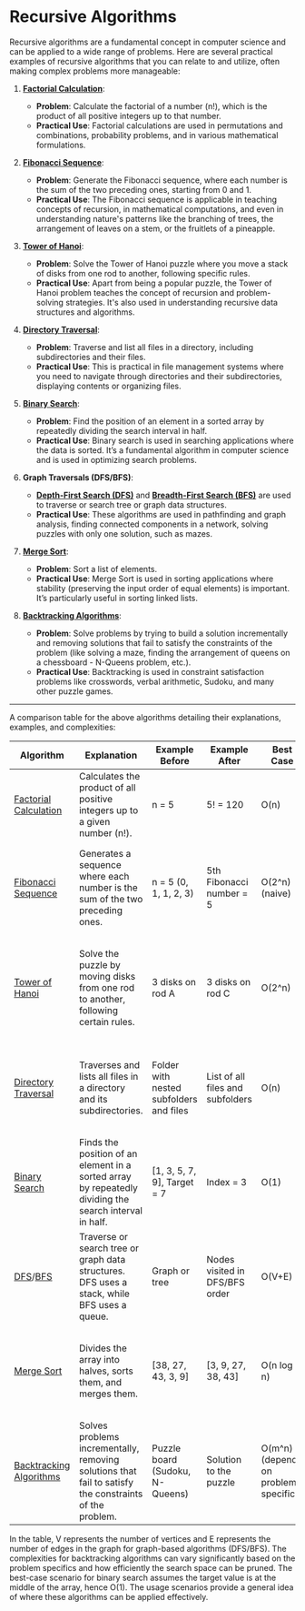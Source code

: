 # Recursive Algorithms

Recursive algorithms are a fundamental concept in computer science and can be applied to a wide range of problems. Here are several practical examples of recursive algorithms that you can relate to and utilize, often making complex problems more manageable:

1. **[Factorial Calculation](https://github.com/PeteComSci/intro_comprog/tree/f10d428cd257b07fe5a989640c2a6599ff66d1c7/topics/algorithms/recursive_algorithms/topics/factorial_calculation)**:
   - **Problem**: Calculate the factorial of a number (n!), which is the product of all positive integers up to that number.
   - **Practical Use**: Factorial calculations are used in permutations and combinations, probability problems, and in various mathematical formulations.

2. **[Fibonacci Sequence](https://github.com/PeteComSci/intro_comprog/tree/f10d428cd257b07fe5a989640c2a6599ff66d1c7/topics/algorithms/recursive_algorithms/topics/fibonacci_sequence)**:
   - **Problem**: Generate the Fibonacci sequence, where each number is the sum of the two preceding ones, starting from 0 and 1.
   - **Practical Use**: The Fibonacci sequence is applicable in teaching concepts of recursion, in mathematical computations, and even in understanding nature's patterns like the branching of trees, the arrangement of leaves on a stem, or the fruitlets of a pineapple.

3. **[Tower of Hanoi](https://github.com/PeteComSci/intro_comprog/tree/f10d428cd257b07fe5a989640c2a6599ff66d1c7/topics/algorithms/recursive_algorithms/topics/tower_of_hanoi)**:
   - **Problem**: Solve the Tower of Hanoi puzzle where you move a stack of disks from one rod to another, following specific rules.
   - **Practical Use**: Apart from being a popular puzzle, the Tower of Hanoi problem teaches the concept of recursion and problem-solving strategies. It's also used in understanding recursive data structures and algorithms.

4. **[Directory Traversal](https://github.com/PeteComSci/intro_comprog/tree/f10d428cd257b07fe5a989640c2a6599ff66d1c7/topics/algorithms/recursive_algorithms/topics/directory_traversal)**:
   - **Problem**: Traverse and list all files in a directory, including subdirectories and their files.
   - **Practical Use**: This is practical in file management systems where you need to navigate through directories and their subdirectories, displaying contents or organizing files.

5. **[Binary Search](https://github.com/PeteComSci/intro_comprog/tree/f10d428cd257b07fe5a989640c2a6599ff66d1c7/topics/algorithms/recursive_algorithms/topics/binary_search)**:
   - **Problem**: Find the position of an element in a sorted array by repeatedly dividing the search interval in half.
   - **Practical Use**: Binary search is used in searching applications where the data is sorted. It’s a fundamental algorithm in computer science and is used in optimizing search problems.

6. **Graph Traversals (DFS/BFS)**:
   - **[Depth-First Search (DFS)](https://github.com/PeteComSci/intro_comprog/tree/f10d428cd257b07fe5a989640c2a6599ff66d1c7/topics/algorithms/recursive_algorithms/topics/depth_first_search)** and **[Breadth-First Search (BFS)](https://github.com/PeteComSci/intro_comprog/tree/f10d428cd257b07fe5a989640c2a6599ff66d1c7/topics/algorithms/recursive_algorithms/topics/breadth_first_search)** are used to traverse or search tree or graph data structures.
   - **Practical Use**: These algorithms are used in pathfinding and graph analysis, finding connected components in a network, solving puzzles with only one solution, such as mazes.

7. **[Merge Sort](https://github.com/PeteComSci/intro_comprog/tree/f10d428cd257b07fe5a989640c2a6599ff66d1c7/topics/algorithms/sorting_algorithms/topics/merge_sort)**:
   - **Problem**: Sort a list of elements.
   - **Practical Use**: Merge Sort is used in sorting applications where stability (preserving the input order of equal elements) is important. It’s particularly useful in sorting linked lists.

8. **[Backtracking Algorithms](https://github.com/PeteComSci/intro_comprog/tree/f10d428cd257b07fe5a989640c2a6599ff66d1c7/topics/algorithms/recursive_algorithms/topics/backtracking_n_queens_problem)**:
   - **Problem**: Solve problems by trying to build a solution incrementally and removing solutions that fail to satisfy the constraints of the problem (like solving a maze, finding the arrangement of queens on a chessboard - N-Queens problem, etc.).
   - **Practical Use**: Backtracking is used in constraint satisfaction problems like crosswords, verbal arithmetic, Sudoku, and many other puzzle games.

---

A comparison table for the above algorithms detailing their explanations, examples, and complexities:

| Algorithm          | Explanation                                                                                                                                              | Example Before                           | Example After                            | Best Case      | Average Case   | Worst Case     | Best Usage Scenario                                                                                     |
|--------------------|----------------------------------------------------------------------------------------------------------------------------------------------------------|------------------------------------------|------------------------------------------|----------------|----------------|----------------|---------------------------------------------------------------------------------------------------------|
| [Factorial Calculation](https://github.com/PeteComSci/intro_comprog/tree/f10d428cd257b07fe5a989640c2a6599ff66d1c7/topics/algorithms/recursive_algorithms/topics/factorial_calculation)          | Calculates the product of all positive integers up to a given number (n!).                                                                                | n = 5                                    | 5! = 120                                 | O(n)           | O(n)           | O(n)           | Used in permutations, combinations, and various mathematical calculations.                             |
| [Fibonacci Sequence](https://github.com/PeteComSci/intro_comprog/tree/f10d428cd257b07fe5a989640c2a6599ff66d1c7/topics/algorithms/recursive_algorithms/topics/fibonacci_sequence) | Generates a sequence where each number is the sum of the two preceding ones.                                                                               | n = 5 (0, 1, 1, 2, 3)                    | 5th Fibonacci number = 5                  | O(2^n) (naive) | O(n) (optimized with memoization) | O(2^n) (naive) | Teaching recursion, understanding nature's patterns, and in mathematical computations.                |
| [Tower of Hanoi](https://github.com/PeteComSci/intro_comprog/tree/f10d428cd257b07fe5a989640c2a6599ff66d1c7/topics/algorithms/recursive_algorithms/topics/tower_of_hanoi)     | Solve the puzzle by moving disks from one rod to another, following certain rules.                                                                        | 3 disks on rod A                         | 3 disks on rod C                         | O(2^n)         | O(2^n)         | O(2^n)         | Teaching problem-solving strategies, understanding recursive algorithms, and puzzle games.             |
| [Directory Traversal](https://github.com/PeteComSci/intro_comprog/tree/f10d428cd257b07fe5a989640c2a6599ff66d1c7/topics/algorithms/recursive_algorithms/topics/directory_traversal)| Traverses and lists all files in a directory and its subdirectories.                                                                                      | Folder with nested subfolders and files  | List of all files and subfolders         | O(n)           | O(n)           | O(n)           | File management systems, organizing files, and navigating through directories.                        |
| [Binary Search](https://github.com/PeteComSci/intro_comprog/tree/f10d428cd257b07fe5a989640c2a6599ff66d1c7/topics/algorithms/recursive_algorithms/topics/binary_search)      | Finds the position of an element in a sorted array by repeatedly dividing the search interval in half.                                                    | [1, 3, 5, 7, 9], Target = 7              | Index = 3                                | O(1)           | O(log n)       | O(log n)       | Searching applications where data is sorted, optimizing search problems.                              |
| [DFS](https://github.com/PeteComSci/intro_comprog/tree/f10d428cd257b07fe5a989640c2a6599ff66d1c7/topics/algorithms/recursive_algorithms/topics/depth_first_search)/[BFS](https://github.com/PeteComSci/intro_comprog/tree/f10d428cd257b07fe5a989640c2a6599ff66d1c7/topics/algorithms/recursive_algorithms/topics/breadth_first_search)            | Traverse or search tree or graph data structures. DFS uses a stack, while BFS uses a queue.                                                               | Graph or tree                            | Nodes visited in DFS/BFS order           | O(V+E)         | O(V+E)         | O(V+E)         | Pathfinding, graph analysis, finding connected components, and puzzle solutions.                     |
| [Merge Sort](https://github.com/PeteComSci/intro_comprog/tree/f10d428cd257b07fe5a989640c2a6599ff66d1c7/topics/algorithms/sorting_algorithms/topics/merge_sort)         | Divides the array into halves, sorts them, and merges them.                                                                                                | [38, 27, 43, 3, 9]                       | [3, 9, 27, 38, 43]                       | O(n log n)     | O(n log n)     | O(n log n)     | Large datasets where a stable sort and consistent performance are required.                           |
| [Backtracking Algorithms](https://github.com/PeteComSci/intro_comprog/tree/f10d428cd257b07fe5a989640c2a6599ff66d1c7/topics/algorithms/recursive_algorithms/topics/backtracking_n_queens_problem)       | Solves problems incrementally, removing solutions that fail to satisfy the constraints of the problem.                                                     | Puzzle board (Sudoku, N-Queens)           | Solution to the puzzle                   | O(m^n) (depends on problem specifics) | Depends on problem and pruning efficiency | O(m^n) (depends on problem specifics) | Constraint satisfaction problems, puzzles, and in situations where exhaustive search is necessary. |

In the table, V represents the number of vertices and E represents the number of edges in the graph for graph-based algorithms (DFS/BFS). The complexities for backtracking algorithms can vary significantly based on the problem specifics and how efficiently the search space can be pruned. The best-case scenario for binary search assumes the target value is at the middle of the array, hence O(1). The usage scenarios provide a general idea of where these algorithms can be applied effectively.
